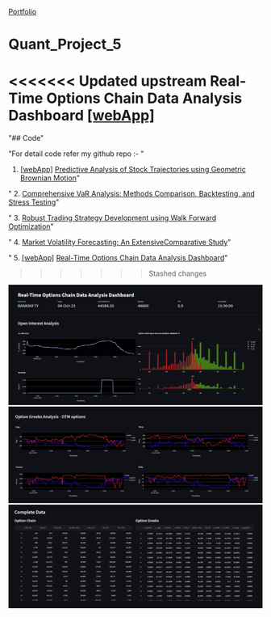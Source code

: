 
[Portfolio](https://github.com/Kapil3003/Kapil3003/edit/main/README.md)
# Quant_Project_5
 
<<<<<<< Updated upstream
Real-Time Options Chain Data Analysis Dashboard
[[webApp]](https://quantproject5-gcs2rtyqub8wj8osxwegu2.streamlit.app/) 
=======

 "## Code"

"For detail code refer my github repo :- "

1. [[webApp]](https://quantproject1-csovwwndasw9kuk2vpygjp.streamlit.app/) [Predictive Analysis of Stock Trajectories using Geometric Brownian Motion](https://github.com/Kapil3003/Quant_Project_1/blob/main/Project_1_GBM.ipynb)"

" 2. [Comprehensive VaR Analysis: Methods Comparison, Backtesting, and Stress Testing](https://github.com/Kapil3003/Quant_Project_2/blob/main/Project_2_VaR_Analysis.ipynb)"

" 3. [Robust Trading Strategy Development using Walk Forward Optimization](https://github.com/Kapil3003/Quant_Project_3/blob/main/Project_3_StrategyDevelopment.ipynb)"

" 4. [Market Volatility Forecasting: An ExtensiveComparative Study](https://github.com/Kapil3003/Quant_Project_4/blob/main/Project_4_Volatility%20Forecasting.ipynb)"

" 5. [[webApp]](https://quantproject5-gcs2rtyqub8wj8osxwegu2.streamlit.app/) [Real-Time Options Chain Data Analysis Dashboard](https://github.com/Kapil3003/Quant_Project_5)"
>>>>>>> Stashed changes


![Open Interest Analysis](Image_1.PNG)
![Open Interest Analysis](Image_2.PNG)
![Open Interest Analysis](Image_3.PNG)

